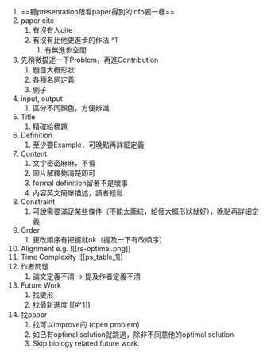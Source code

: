 1. ==聽presentation跟看paper得到的info要一樣==
2. paper cite
    1. 有沒有人cite
    2. 有沒有比他更進步的作法 ^1
        1. 有無進步空間
3. 先稍微描述一下Problem，再進Contribution
    1. 題目大概形狀
    2. 各種名詞定義
    3. 例子
4. input, output
    1. 區分不同顏色，方便辨識
5. Title
    1. 精確給標題
6. Definition
    1. 至少要Example，可晚點再詳細定義
7. Content
    1. 文字密密麻麻，不看
    2. 圖片解釋夠清楚即可
    3. formal definition留著不是壞事
    4. 內容英文簡單描述，讀者輕鬆
8. Constraint
    1. 可說需要滿足某些條件（不能太籠統，給個大概形狀就好），晚點再詳細定義
9. Order
	1. 更改順序有把握就ok（提及一下有改順序）
10. Alignment
    e.g. ![[rs-optimal.png]]
11. Time Complexity ![[ps_table_1]]
12. 作者問題
	1. 論文定義不清 → 提及作者定義不清
13. Future Work
	1. 找變形
	2. 找最新進度 [[#^1]]
14. 找paper
	1. 找可以improve的 (open problem)
	2. 如已有optimal solution就跳過，除非不同意他的optimal solution
	3. Skip biology related future work.